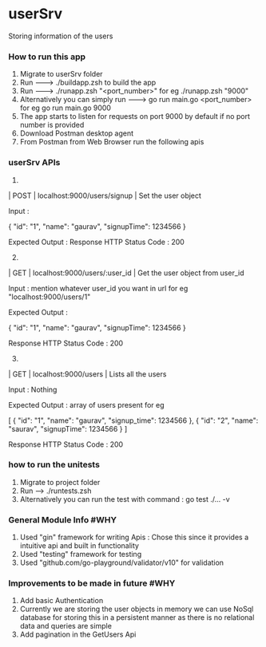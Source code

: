 # userSrv
Storing information of the users

### How to run this app
1. Migrate to userSrv folder
2. Run ---> ./buildapp.zsh to build the app
2. Run ---> ./runapp.zsh "<port_number>" for eg  ./runapp.zsh "9000"
3. Alternatively you can simply run --->  go run main.go <port_number> for eg  go run main.go 9000
4. The app starts to listen for requests on port 9000 by default if no port number is provided
5. Download Postman desktop agent 
6. From Postman from Web Browser run the following apis

### userSrv APIs

1.
| POST   | localhost:9000/users/signup           | Set the user object

Input :

{
    "id": "1",
    "name": "gaurav",
    "signupTime": 1234566
}

Expected Output :
Response HTTP Status Code : 200

2.
| GET    | localhost:9000/users/:user_id         | Get the user object from user_id

Input : mention whatever user_id you want in url for eg "localhost:9000/users/1"

Expected Output :

{
    "id": "1",
    "name": "gaurav",
    "signupTime": 1234566
}

Response HTTP Status Code : 200

3.
| GET    | localhost:9000/users                  | Lists all the users

Input : Nothing

Expected Output : array of users present for eg 

[
    {
        "id": "1",
        "name": "gaurav",
        "signup_time": 1234566
    },
    {
        "id": "2",
        "name": "saurav",
        "signupTime": 1234566
    }
]

Response HTTP Status Code : 200

### how to run the unitests
1. Migrate to project folder
2. Run -->   ./runtests.zsh
3. Alternatively you can run the test with command : go test ./... -v


### General Module Info #WHY
1. Used "gin" framework for writing Apis : Chose this since it provides a intuitive api and built in functionality
2. Used "testing" framework for testing
3. Used "github.com/go-playground/validator/v10" for validation

### Improvements to be made in future #WHY
1. Add basic Authentication
3. Currently we are storing the user objects in memory we can use NoSql database for storing this in a persistent manner as there is no relational data and queries are simple 
4. Add pagination in the GetUsers Api 

